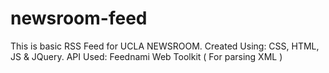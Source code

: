 # newsroom-feed
This is basic RSS Feed for UCLA NEWSROOM.
Created Using: CSS, HTML, JS & JQuery.
API Used: Feednami Web Toolkit ( For parsing XML )
